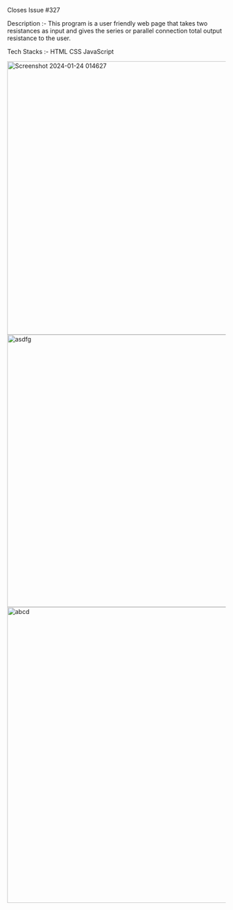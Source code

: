Closes Issue #327

Description :-
This program is a user friendly web page that takes two resistances as input and gives the series or parallel connection total output resistance to the user.

Tech Stacks :-
HTML
CSS
JavaScript


<img width="631" alt="Screenshot 2024-01-24 014627" src="https://github.com/Smritigit1202/CalcDiverseJWOC/assets/116754416/f33c10da-b26c-48a9-83c2-3ab91f60ccfe">
<img width="629" alt="asdfg" src="https://github.com/Smritigit1202/CalcDiverseJWOC/assets/116754416/72b233c2-b8ba-43ce-a1ce-f84afb5b94ab">
<img width="683" alt="abcd" src="https://github.com/Smritigit1202/CalcDiverseJWOC/assets/116754416/9e947d90-62f1-421e-abf1-128dcc2c9f5e">

